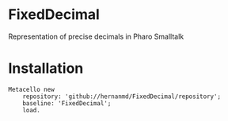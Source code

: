 # FixedDecimal
Representation of precise decimals in Pharo Smalltalk

# Installation

```smalltalk
Metacello new
	repository: 'github://hernanmd/FixedDecimal/repository';	
	baseline: 'FixedDecimal';
	load.
```
  
